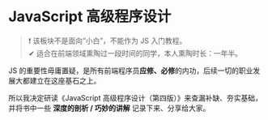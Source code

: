 # JavaScript 高级程序设计

> ❗️ 该板块不是面向“小白”，不能作为 JS 入门教程。<br>
> ✔︎ 适合在前端领域熏陶过一段时间的同学，本人熏陶时长：一年半。

JS 的重要性毋庸置疑，是所有前端程序员**应修、必修**的内功，后续一切的职业发展大都建立在这座基石之上。<br>

所以我决定研读《JavaScript 高级程序设计（第四版）》来查漏补缺、夯实基础，并将书中一些 **深度的剖析 / 巧妙的讲解** 记录下来、分享给大家。
